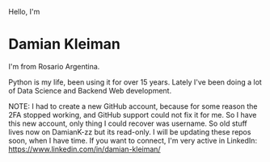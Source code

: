 Hello, I'm 
# Damian Kleiman

I'm from Rosario Argentina. 

Python is my life, been using it for over 15 years. Lately I've been doing a lot of Data Science and Backend Web development. 

NOTE: I had to create a new GitHub account, because for some reason the 2FA stopped working, and GitHub support could not fix it for me. So I have this new account, only thing I could recover was username. So old stuff lives now on DamianK-zz but its read-only. I will be updating these repos soon, when I have time.
If you want to connect, I'm very active in LinkedIn: https://www.linkedin.com/in/damian-kleiman/
